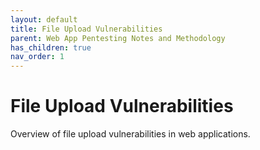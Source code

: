 ```yaml
---
layout: default
title: File Upload Vulnerabilities
parent: Web App Pentesting Notes and Methodology
has_children: true
nav_order: 1
---
```


# File Upload Vulnerabilities

Overview of file upload vulnerabilities in web applications.
